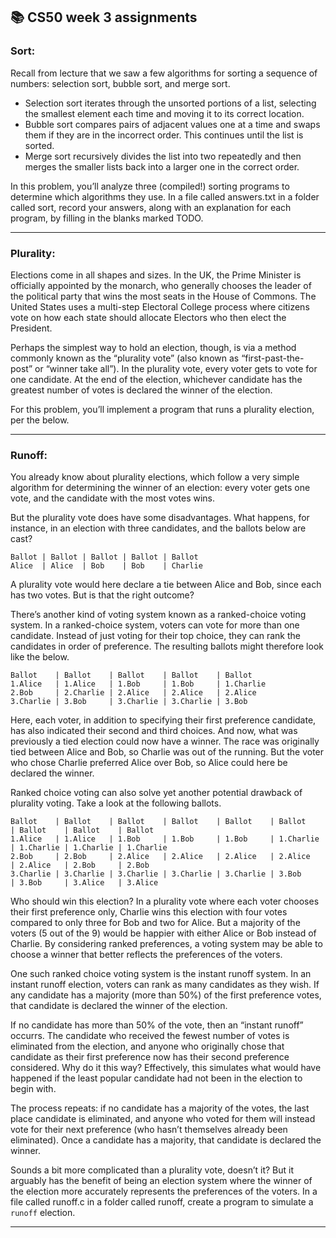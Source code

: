 ## 📚 CS50 week 3 assignments

### Sort:
Recall from lecture that we saw a few algorithms for sorting a sequence of numbers: selection sort, bubble sort, and merge sort.

- Selection sort iterates through the unsorted portions of a list, selecting the smallest element each time and moving it to its correct location.
- Bubble sort compares pairs of adjacent values one at a time and swaps them if they are in the incorrect order. This continues until the list is sorted.
- Merge sort recursively divides the list into two repeatedly and then merges the smaller lists back into a larger one in the correct order.

In this problem, you’ll analyze three (compiled!) sorting programs to determine which algorithms they use. In a file called answers.txt in a folder called sort, record your answers, along with an explanation for each program, by filling in the blanks marked TODO.

-----

### Plurality:
Elections come in all shapes and sizes. In the UK, the Prime Minister is officially appointed by the monarch, who generally chooses the leader of the political party that wins the most seats in the House of Commons. The United States uses a multi-step Electoral College process where citizens vote on how each state should allocate Electors who then elect the President.

Perhaps the simplest way to hold an election, though, is via a method commonly known as the “plurality vote” (also known as “first-past-the-post” or “winner take all”). In the plurality vote, every voter gets to vote for one candidate. At the end of the election, whichever candidate has the greatest number of votes is declared the winner of the election.

For this problem, you’ll implement a program that runs a plurality election, per the below.

-----

### Runoff:

You already know about plurality elections, which follow a very simple algorithm for determining the winner of an election: every voter gets one vote, and the candidate with the most votes wins.

But the plurality vote does have some disadvantages. What happens, for instance, in an election with three candidates, and the ballots below are cast?
```
Ballot | Ballot | Ballot | Ballot | Ballot
Alice  | Alice  | Bob    | Bob    | Charlie
```
A plurality vote would here declare a tie between Alice and Bob, since each has two votes. But is that the right outcome?

There’s another kind of voting system known as a ranked-choice voting system. In a ranked-choice system, voters can vote for more than one candidate. Instead of just voting for their top choice, they can rank the candidates in order of preference. The resulting ballots might therefore look like the below.
```
Ballot    | Ballot    | Ballot    | Ballot    | Ballot
1.Alice   | 1.Alice   | 1.Bob     | 1.Bob     | 1.Charlie
2.Bob     | 2.Charlie | 2.Alice   | 2.Alice   | 2.Alice
3.Charlie | 3.Bob     | 3.Charlie | 3.Charlie | 3.Bob
```
Here, each voter, in addition to specifying their first preference candidate, has also indicated their second and third choices. And now, what was previously a tied election could now have a winner. The race was originally tied between Alice and Bob, so Charlie was out of the running. But the voter who chose Charlie preferred Alice over Bob, so Alice could here be declared the winner.

Ranked choice voting can also solve yet another potential drawback of plurality voting. Take a look at the following ballots.
```
Ballot    | Ballot    | Ballot    | Ballot    | Ballot    | Ballot    | Ballot    | Ballot    | Ballot
1.Alice   | 1.Alice   | 1.Bob     | 1.Bob     | 1.Bob     | 1.Charlie | 1.Charlie | 1.Charlie | 1.Charlie
2.Bob     | 2.Bob     | 2.Alice   | 2.Alice   | 2.Alice   | 2.Alice   | 2.Alice   | 2.Bob     | 2.Bob
3.Charlie | 3.Charlie | 3.Charlie | 3.Charlie | 3.Charlie | 3.Bob     | 3.Bob     | 3.Alice   | 3.Alice
```
Who should win this election? In a plurality vote where each voter chooses their first preference only, Charlie wins this election with four votes compared to only three for Bob and two for Alice. But a majority of the voters (5 out of the 9) would be happier with either Alice or Bob instead of Charlie. By considering ranked preferences, a voting system may be able to choose a winner that better reflects the preferences of the voters.

One such ranked choice voting system is the instant runoff system. In an instant runoff election, voters can rank as many candidates as they wish. If any candidate has a majority (more than 50%) of the first preference votes, that candidate is declared the winner of the election.

If no candidate has more than 50% of the vote, then an “instant runoff” occurrs. The candidate who received the fewest number of votes is eliminated from the election, and anyone who originally chose that candidate as their first preference now has their second preference considered. Why do it this way? Effectively, this simulates what would have happened if the least popular candidate had not been in the election to begin with.

The process repeats: if no candidate has a majority of the votes, the last place candidate is eliminated, and anyone who voted for them will instead vote for their next preference (who hasn’t themselves already been eliminated). Once a candidate has a majority, that candidate is declared the winner.

Sounds a bit more complicated than a plurality vote, doesn’t it? But it arguably has the benefit of being an election system where the winner of the election more accurately represents the preferences of the voters. In a file called runoff.c in a folder called runoff, create a program to simulate a `runoff` election.

-----





